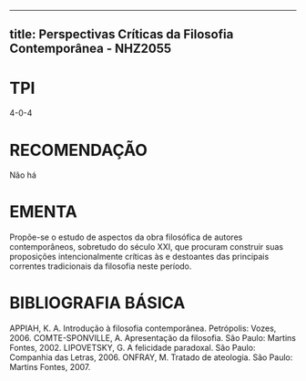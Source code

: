 
---
title: Perspectivas Críticas da Filosofia Contemporânea - NHZ2055 
---

# TPI

4-0-4

# RECOMENDAÇÃO

Não há

# EMENTA

Propõe-se o estudo de aspectos da obra filosófica de autores contemporâneos, sobretudo do século XXI, que procuram construir suas proposições intencionalmente críticas às e destoantes das principais correntes tradicionais da filosofia neste período.

# BIBLIOGRAFIA BÁSICA

APPIAH, K. A. Introdução à filosofia contemporânea. Petrópolis: Vozes, 2006.
COMTE-SPONVILLE, A. Apresentação da filosofia. São Paulo: Martins Fontes, 2002.
LIPOVETSKY, G. A felicidade paradoxal. São Paulo: Companhia das Letras, 2006.
ONFRAY, M. Tratado de ateologia. São Paulo: Martins Fontes, 2007.
        